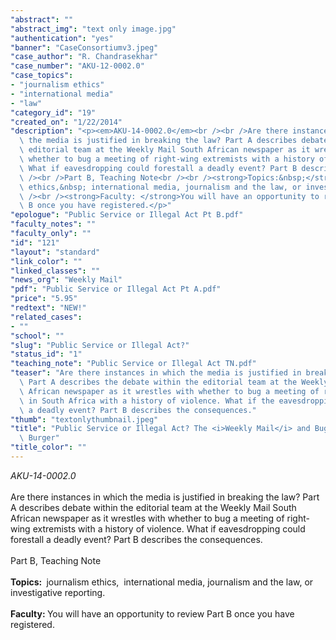 ```yaml
---
"abstract": ""
"abstract_img": "text only image.jpg"
"authentication": "yes"
"banner": "CaseConsortiumv3.jpeg"
"case_author": "R. Chandrasekhar"
"case_number": "AKU-12-0002.0"
"case_topics":
- "journalism ethics"
- "international media"
- "law"
"category_id": "19"
"created_on": "1/22/2014"
"description": "<p><em>AKU-14-0002.0</em><br /><br />Are there instances in which\
  \ the media is justified in breaking the law? Part A describes debate within the\
  \ editorial team at the Weekly Mail South African newspaper as it wrestles with\
  \ whether to bug a meeting of right-wing extremists with a history of violence.\
  \ What if eavesdropping could forestall a deadly event? Part B describes the consequences.<br\
  \ /><br />Part B, Teaching Note<br /><br /><strong>Topics:&nbsp;</strong>&nbsp;journalism\
  \ ethics,&nbsp; international media, journalism and the law, or investigative reporting.<br\
  \ /><br /><strong>Faculty: </strong>You will have an opportunity to review Part\
  \ B once you have registered.</p>"
"epologue": "Public Service or Illegal Act Pt B.pdf"
"faculty_notes": ""
"faculty_only": ""
"id": "121"
"layout": "standard"
"link_color": ""
"linked_classes": ""
"news_org": "Weekly Mail"
"pdf": "Public Service or Illegal Act Pt A.pdf"
"price": "5.95"
"redtext": "NEW!"
"related_cases":
- ""
"school": ""
"slug": "Public Service or Illegal Act?"
"status_id": "1"
"teaching_note": "Public Service or Illegal Act TN.pdf"
"teaser": "Are there instances in which the media is justified in breaking the law?\
  \ Part A describes the debate within the editorial team at the Weekly Mail South\
  \ African newspaper as it wrestles with whether to bug a meeting of right-wing extremists\
  \ in South Africa with a history of violence. What if the eavesdropping could forestall\
  \ a deadly event? Part B describes the consequences."
"thumb": "textonlythumbnail.jpeg"
"title": "Public Service or Illegal Act? The <i>Weekly Mail</i> and Bugging Staal\
  \ Burger"
"title_color": ""
---
```

<p><em>AKU-14-0002.0</em><br /><br />Are there instances in which the media is justified in breaking the law? Part A describes debate within the editorial team at the Weekly Mail South African newspaper as it wrestles with whether to bug a meeting of right-wing extremists with a history of violence. What if eavesdropping could forestall a deadly event? Part B describes the consequences.<br /><br />Part B, Teaching Note<br /><br /><strong>Topics:&nbsp;</strong>&nbsp;journalism ethics,&nbsp; international media, journalism and the law, or investigative reporting.<br /><br /><strong>Faculty: </strong>You will have an opportunity to review Part B once you have registered.</p>